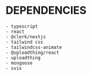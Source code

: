 # DEPENDENCIES
    - typescript
    - react
    - @clerk/nextjs
    - tailwind css
    - tailwindcss-animate
    - @uploadthing/react
    - uploadthing
    - mongoose
    - svix
    